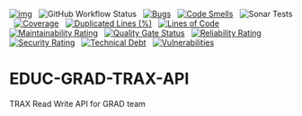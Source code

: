 [![img](https://img.shields.io/badge/Lifecycle-Experimental-339999)](https://github.com/bcgov/repomountie/blob/master/doc/lifecycle-badges.md) &nbsp;
![GitHub Workflow Status](https://img.shields.io/github/workflow/status/bcgov/educ-grad-trax-api/Build) &nbsp; 
[![Bugs](https://sonarcloud.io/api/project_badges/measure?project=bcgov_EDUC-GRAD-TRAX-API&metric=bugs)](https://sonarcloud.io/summary/new_code?id=bcgov_EDUC-GRAD-TRAX-API) &nbsp;
[![Code Smells](https://sonarcloud.io/api/project_badges/measure?project=bcgov_EDUC-GRAD-TRAX-API&metric=code_smells)](https://sonarcloud.io/summary/new_code?id=bcgov_EDUC-GRAD-TRAX-API) &nbsp;
![Sonar Tests](https://img.shields.io/sonar/tests/bcgov_EDUC-GRAD-TRAX-API?compact_message&server=https%3A%2F%2Fsonarcloud.io) &nbsp;
[![Coverage](https://sonarcloud.io/api/project_badges/measure?project=bcgov_EDUC-GRAD-TRAX-API&metric=coverage)](https://sonarcloud.io/summary/new_code?id=bcgov_EDUC-GRAD-TRAX-API) &nbsp;
[![Duplicated Lines (%)](https://sonarcloud.io/api/project_badges/measure?project=bcgov_EDUC-GRAD-TRAX-API&metric=duplicated_lines_density)](https://sonarcloud.io/summary/new_code?id=bcgov_EDUC-GRAD-TRAX-API) &nbsp;
[![Lines of Code](https://sonarcloud.io/api/project_badges/measure?project=bcgov_EDUC-GRAD-TRAX-API&metric=ncloc)](https://sonarcloud.io/summary/new_code?id=bcgov_EDUC-GRAD-TRAX-API) &nbsp;
[![Maintainability Rating](https://sonarcloud.io/api/project_badges/measure?project=bcgov_EDUC-GRAD-TRAX-API&metric=sqale_rating)](https://sonarcloud.io/summary/new_code?id=bcgov_EDUC-GRAD-TRAX-API) &nbsp;
[![Quality Gate Status](https://sonarcloud.io/api/project_badges/measure?project=bcgov_EDUC-GRAD-TRAX-API&metric=alert_status)](https://sonarcloud.io/summary/new_code?id=bcgov_EDUC-GRAD-TRAX-API) &nbsp;
[![Reliability Rating](https://sonarcloud.io/api/project_badges/measure?project=bcgov_EDUC-GRAD-TRAX-API&metric=reliability_rating)](https://sonarcloud.io/summary/new_code?id=bcgov_EDUC-GRAD-TRAX-API) &nbsp;
[![Security Rating](https://sonarcloud.io/api/project_badges/measure?project=bcgov_EDUC-GRAD-TRAX-API&metric=security_rating)](https://sonarcloud.io/summary/new_code?id=bcgov_EDUC-GRAD-TRAX-API) &nbsp;
[![Technical Debt](https://sonarcloud.io/api/project_badges/measure?project=bcgov_EDUC-GRAD-TRAX-API&metric=sqale_index)](https://sonarcloud.io/summary/new_code?id=bcgov_EDUC-GRAD-TRAX-API) &nbsp;
[![Vulnerabilities](https://sonarcloud.io/api/project_badges/measure?project=bcgov_EDUC-GRAD-TRAX-API&metric=vulnerabilities)](https://sonarcloud.io/summary/new_code?id=bcgov_EDUC-GRAD-TRAX-API) &nbsp;

# EDUC-GRAD-TRAX-API

TRAX Read Write API for GRAD team

